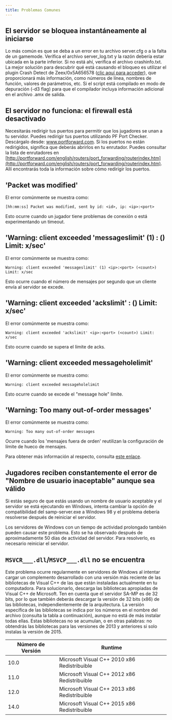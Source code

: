 ```yaml
---
title: Problemas Comunes
---
```


## El servidor se bloquea instantáneamente al iniciarse

Lo más común es que se deba a un error en tu archivo server.cfg o a la falta de un gamemode. Verifica el archivo server_log.txt y la razón debería estar ubicada en la parte inferior. Si no está ahí, verifica el archivo crashinfo.txt. La mejor solución para descubrir qué está causando el bloqueo es utilizar el plugin Crash Detect de Zeex/0x5A656578 ([clic aquí para acceder](https://github.com/Zeex/samp-plugin-crashdetect)), que proporcionará más información, como números de línea, nombres de función, valores de parámetros, etc. Si el script está compilado en modo de depuración (-d3 flag) para que el compilador incluya información adicional en el archivo .amx de salida.

## El servidor no funciona: el firewall está desactivado

Necesitarás redirigir tus puertos para permitir que los jugadores se unan a tu servidor. Puedes redirigir tus puertos utilizando PF Port Checker. Descárgalo desde: www.portforward.com. Si los puertos no están redirigidos, significa que deberás abrirlos en tu enrutador. Puedes consultar la lista de enrutadores en [http://portforward.com/english/routers/port_forwarding/routerindex.htm](http://portforward.com/english/routers/port_forwarding/routerindex.htm). Allí encontrarás toda la información sobre cómo redirigir los puertos.

## 'Packet was modified'

El error comúnmente se muestra como:
```
[hh:mm:ss] Packet was modified, sent by id: <id>, ip: <ip>:<port>
```


Esto ocurre cuando un jugador tiene problemas de conexión o está experimentando un timeout.

## 'Warning: client exceeded 'messageslimit' (1) <ip>:<port> (<count>) Limit: x/sec'

El error comúnmente se muestra como:

```
Warning: client exceeded 'messageslimit' (1) <ip>:<port> (<count>) Limit: x/sec
```


Esto ocurre cuando el número de mensajes por segundo que un cliente envía al servidor se excede.

## 'Warning: client exceeded 'ackslimit' <ip>:<port> (<count>) Limit: x/sec'

El error comúnmente se muestra como:

```
Warning: client exceeded 'ackslimit' <ip>:<port> (<count>) Limit: x/sec
```



Esto ocurre cuando se supera el límite de acks.

## 'Warning: client exceeded messageholelimit'

El error comúnmente se muestra como:

```
Warning: client exceeded messageholelimit
```


Esto ocurre cuando se excede el "message hole" límite.

## 'Warning: Too many out-of-order messages'

El error comúnmente se muestra como:

```
Warning: Too many out-of-order messages
```


Ocurre cuando los 'mensajes fuera de orden' reutilizan la configuración de límite de hueco de mensajes.

Para obtener más información al respecto, consulta [este enlace](https://open.mp/docs/server/ControllingServer#RCON_Commands).

## Jugadores reciben constantemente el error de "Nombre de usuario inaceptable" aunque sea válido

Si estás seguro de que estás usando un nombre de usuario aceptable y el servidor se está ejecutando en Windows, intenta cambiar la opción de compatibilidad del samp-server.exe a Windows 98 y el problema debería resolverse después de reiniciar el servidor.

Los servidores de Windows con un tiempo de actividad prolongado también pueden causar este problema. Esto se ha observado después de aproximadamente 50 días de actividad del servidor. Para resolverlo, es necesario reiniciar el servidor.

## `MSVCR___.dll`/`MSVCP___.dll` no se encuentra

Este problema ocurre regularmente en servidores de Windows al intentar cargar un complemento desarrollado con una versión más reciente de las bibliotecas de Visual C++ de las que están instaladas actualmente en tu computadora. Para solucionarlo, descarga las bibliotecas apropiadas de Visual C++ de Microsoft. Ten en cuenta que el servidor SA-MP es de 32 bits, por lo que también deberás descargar la versión de 32 bits (x86) de las bibliotecas, independientemente de la arquitectura. La versión específica de las bibliotecas se indica por los números en el nombre del archivo (consulta la tabla a continuación), aunque no está de más instalar todas ellas. Estas bibliotecas no se acumulan, o en otras palabras: no obtendrás las bibliotecas para las versiones de 2013 y anteriores si solo instalas la versión de 2015.

| Número de Versión | Runtime                                         |
| ------------------ | ---------------------------------------------  |
| 10.0               | Microsoft Visual C++ 2010 x86 Redistribuible   |
| 11.0               | Microsoft Visual C++ 2012 x86 Redistribuible   |
| 12.0               | Microsoft Visual C++ 2013 x86 Redistribuible   |
| 14.0               | Microsoft Visual C++ 2015 x86 Redistribuible   |
